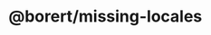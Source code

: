 # @borert/missing-locales

<!-- A Vite plugin that helps you find missed keys in your localization files.

## Installation

```bash
npm install @borert/missing-locales
```

```bash
yarn add @borert/missing-locales
```

```bash
pnpm add @borert/missing-locales
```

## Usage

Add the plugin to your `vite.config.js` file:

```js
import missingLocales from '@borert/missing-locales';

export default {
  // ...other options
  plugins: [
    // ...other plugins
    // `command === 'serve'` for run plugin only in dev mode
    command === 'serve' && missingLocales({
      path: './src/locales', // optional, default is './src/locales'
      wait: 500, // optional, default is 500 (milliseconds),
      defaultNamespace: 'translation', // optional, default is 'translation'
    }),
  ],
};
```

## Options

- `path` (optional, default is `'./src/locales'`): the path to the `src/locales` directory.
- `wait` (optional, default is `500`): the number of milliseconds to wait before running the plugin.
- `defaultNamespace` (optional, default is `'translation'`): the default namespace to use when the namespace is not specified.

## Output

The plugin will output a list of strings in the following format:

```log
[missing-locales] ${locale}/${namespace}.json -> '${key}'
```

For example:

```log
[missing-locales] en/common.json -> 'hello'
[missing-locales] ua/auth.json -> 'login'
[missing-locales] ru/error.json -> 'help'
```

This indicates that the `'hello'` key is missing from the `en/common.json` file. -->
